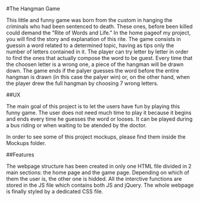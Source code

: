 #The Hangman Game

This little and funny game was born from the custom in hanging the criminals who had been sentenced to death. These ones, before been killed 
could demand the "Rite of Words and Life." 
In the home pageof my project, you will find the story and explanation of this rite.
The game consists in guessin a word related to a determined topic, having as tips only the number of letters contained in it.
The player can try letter by letter in order to find the ones that actually compose the word to be guest.
Every time that the choosen letter is a wrong one, a piece of the hangman will be drawn down. The game ends if the palyer guesses the word 
before the entire hangman is drawn (in this case the palyer win) or, on the other hand, when the player drew the full hangman by choosing 7 wrong 
letters.

##UX

The main goal of this project is to let the users have fun by playing this funny game. The user does not need much time to play it because it
begins and ends every time he guesses the word or looses. It can be played during a bus riding or when waiting to be atended by the doctor.

In order to see some of this project mockups, please find them inside the Mockups folder.

##Features

The webpage structure has been created in only one HTML file divided in 2 main sections: the home page and the game page.
Depending on which of them the user is, the other one is hidded.
All the interctive functions are stored in the JS file which contains both JS and jQuery.
The whole webpage is finally styled by a dedicated CSS file.
